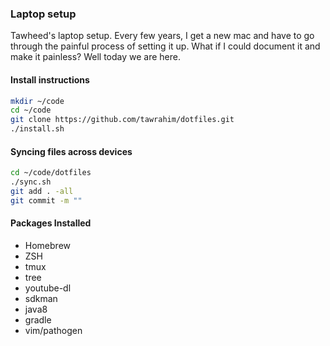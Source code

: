 ### Laptop setup
Tawheed's laptop setup. Every few years, I get a new mac and have to go through the painful process of setting it up. What if I could document it and make it painless? Well today we are here.


#### Install instructions
```sh
mkdir ~/code
cd ~/code
git clone https://github.com/tawrahim/dotfiles.git
./install.sh
```

#### Syncing files across devices
```sh
cd ~/code/dotfiles
./sync.sh
git add . -all
git commit -m ""
```

#### Packages Installed
- Homebrew
- ZSH
- tmux
- tree
- youtube-dl
- sdkman
- java8
- gradle
- vim/pathogen



